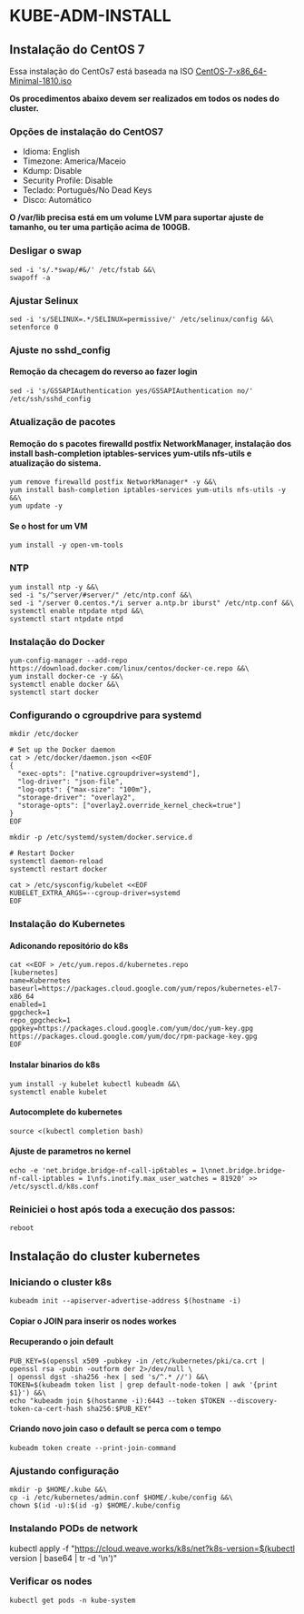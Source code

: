 # KUBE-ADM-INSTALL
## Instalação do CentOS 7
Essa instalação do CentOs7 está baseada na ISO [CentOS-7-x86_64-Minimal-1810.iso](http://mirror.ufscar.br/centos/7.6.1810/isos/x86_64/CentOS-7-x86_64-Minimal-1810.iso)

**Os procedimentos abaixo devem ser realizados em todos os nodes do cluster.**

### Opções de instalação do CentOS7
* Idioma: English
* Timezone: America/Maceio
* Kdump: Disable
* Security Profile: Disable
* Teclado: Português/No Dead Keys
* Disco: Automático

**O /var/lib precisa está em um volume LVM para suportar ajuste de tamanho, ou ter uma partição acima de 100GB.**

### Desligar o swap
    sed -i 's/.*swap/#&/' /etc/fstab &&\
    swapoff -a
    
### Ajustar Selinux
    sed -i 's/SELINUX=.*/SELINUX=permissive/' /etc/selinux/config &&\
    setenforce 0

### Ajuste no sshd_config
#### Remoção da checagem do reverso ao fazer login

    sed -i 's/GSSAPIAuthentication yes/GSSAPIAuthentication no/' /etc/ssh/sshd_config

### Atualização de pacotes
#### Remoção do s pacotes firewalld postfix NetworkManager, instalação dos install bash-completion iptables-services yum-utils nfs-utils e atualização do sistema.
    yum remove firewalld postfix NetworkManager* -y &&\
    yum install bash-completion iptables-services yum-utils nfs-utils -y &&\
    yum update -y
    
#### Se o host for um VM
    yum install -y open-vm-tools
    
### NTP
    yum install ntp -y &&\
    sed -i "s/^server/#server/" /etc/ntp.conf &&\
    sed -i "/server 0.centos.*/i server a.ntp.br iburst" /etc/ntp.conf &&\
    systemctl enable ntpdate ntpd &&\
    systemctl start ntpdate ntpd
    
### Instalação do Docker
    yum-config-manager --add-repo https://download.docker.com/linux/centos/docker-ce.repo &&\
    yum install docker-ce -y &&\
    systemctl enable docker &&\
    systemctl start docker
    
### Configurando o cgroupdrive para systemd
    mkdir /etc/docker
    
    # Set up the Docker daemon
    cat > /etc/docker/daemon.json <<EOF
    {
      "exec-opts": ["native.cgroupdriver=systemd"],
      "log-driver": "json-file",
      "log-opts": {"max-size": "100m"},
      "storage-driver": "overlay2",
      "storage-opts": ["overlay2.override_kernel_check=true"]
    }
    EOF
    
    mkdir -p /etc/systemd/system/docker.service.d
    
    # Restart Docker
    systemctl daemon-reload
    systemctl restart docker
    
    cat > /etc/sysconfig/kubelet <<EOF
    KUBELET_EXTRA_ARGS=--cgroup-driver=systemd
    EOF
    
### Instalação do Kubernetes

#### Adiconando repositório do k8s
    cat <<EOF > /etc/yum.repos.d/kubernetes.repo
    [kubernetes]
    name=Kubernetes
    baseurl=https://packages.cloud.google.com/yum/repos/kubernetes-el7-x86_64
    enabled=1
    gpgcheck=1
    repo_gpgcheck=1
    gpgkey=https://packages.cloud.google.com/yum/doc/yum-key.gpg https://packages.cloud.google.com/yum/doc/rpm-package-key.gpg
    EOF

#### Instalar binarios do k8s
    yum install -y kubelet kubectl kubeadm &&\
    systemctl enable kubelet

#### Autocomplete do kubernetes
    source <(kubectl completion bash)

#### Ajuste de parametros no kernel
    echo -e 'net.bridge.bridge-nf-call-ip6tables = 1\nnet.bridge.bridge-nf-call-iptables = 1\nfs.inotify.max_user_watches = 81920' >> /etc/sysctl.d/k8s.conf
    
### Reiniciei o host após toda a execução dos passos:
    reboot

## Instalação do cluster kubernetes

### Iniciando o cluster k8s
    kubeadm init --apiserver-advertise-address $(hostname -i)

#### Copiar o JOIN para inserir os nodes workes

#### Recuperando o join default

    PUB_KEY=$(openssl x509 -pubkey -in /etc/kubernetes/pki/ca.crt | openssl rsa -pubin -outform der 2>/dev/null \
    | openssl dgst -sha256 -hex | sed 's/^.* //') &&\
    TOKEN=$(kubeadm token list | grep default-node-token | awk '{print $1}') &&\
    echo "kubeadm join $(hostanme -i):6443 --token $TOKEN --discovery-token-ca-cert-hash sha256:$PUB_KEY"

#### Criando novo join caso o default se perca com o tempo

    kubeadm token create --print-join-command

### Ajustando configuração
    mkdir -p $HOME/.kube &&\
    cp -i /etc/kubernetes/admin.conf $HOME/.kube/config &&\
    chown $(id -u):$(id -g) $HOME/.kube/config
    
### Instalando PODs de network
   kubectl apply -f "https://cloud.weave.works/k8s/net?k8s-version=$(kubectl version | base64 | tr -d '\n')"

### Verificar os nodes
    kubectl get pods -n kube-system
